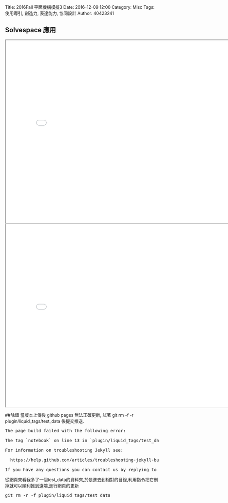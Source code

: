 Title: 2016Fall 平面機構模擬3
Date: 2016-12-09 12:00
Category: Misc
Tags: 使用導引, 創造力, 表達能力, 協同設計
Author: 40423241

## Solvespace 應用



<iframe src="./../mechanism/block.html" width="800" height="600"></iframe>

<iframe src="./../mechanism/conbination.html" width="800" height="600"></iframe>

##除錯
當版本上傳後 github pages 無法正確更新, 試著 git rm -f -r plugin/liquid_tags/test_data 後提交推送.
<pre>The page build failed with the following error:

The tag `notebook` on line 13 in `plugin/liquid_tags/test_data/content/test-ipython-notebook-nbformat3.md` is not a recognized Liquid tag. For more information, see https://help.github.com/articles/page-build-failed-unknown-tag-error.

For information on troubleshooting Jekyll see:

  https://help.github.com/articles/troubleshooting-jekyll-builds

If you have any questions you can contact us by replying to this email.</pre>
<p>從網頁來看我多了一個test_data的資料夾,於是進去到相對的目錄,利用指令把它刪掉就可以順利推到遠端,進行網頁的更新</p>
<pre>git rm -r -f plugin/liquid_tags/test_data</pre>




 

